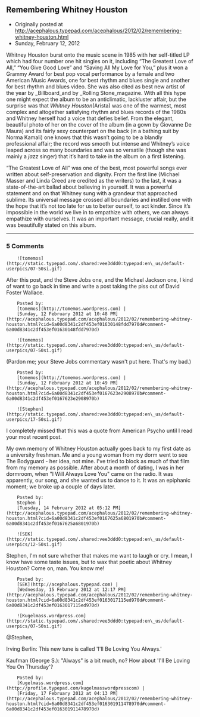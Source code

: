 ## Remembering Whitney Houston

 * Originally posted at http://acephalous.typepad.com/acephalous/2012/02/remembering-whitney-houston.html
 * Sunday, February 12, 2012



Whitney Houston burst onto the music scene in 1985 with her self-titled LP which had four number one hit singles on it, including “The Greatest Love of All,” “You Give Good Love” and “Saving All My Love for You,” plus it won a Grammy Award for best pop vocal performance by a female and two American Music Awards, one for best rhythm and blues single and another for best rhythm and blues video. She was also cited as best new artist of the year by _Billboard_and by _Rolling Stone_magazine. With all this hype one might expect the album to be an anticlimatic, lackluster affair, but the surprise was that _Whitney Houston_(Arista) was one of the warmest, most complex and altogether satisfying rhythm and blues records of the 1980s and Whitney herself had a voice that defies belief. From the elegant, beautiful photo of her on the cover of the album (in a gown by Giovanne De Maura) and its fairly sexy counterpart on the back (in a bathing suit by Norma Kamali) one knows that this wasn’t going to be a blandly professional affair; the record _was_ smooth but intense and Whitney’s voice leaped across so many boundaries and was so versatile (though she was mainly a _jazz_ singer) that it’s hard to take in the album on a first listening.

“The Greatest Love of All” was one of the best, most powerful songs ever written about self-preservation and dignity. From the first line (Michael Masser and Linda Creed are credited as the writers) to the last, it was a state-of-the-art ballad about believing in yourself. It was a powerful statement and on that Whitney sung with a grandeur that approached sublime. Its universal message crossed all boundaries and instilled one with the hope that it’s not too late for us to better ourself, to act kinder. Since it’s impossible in the world we live in to empathize with others, we can always empathize with ourselves. It was an important message, crucial really, and it was beautifully stated on this album.

		

* * *

### 5 Comments 

		

                
[]()

	

		![tomemos](http://static.typepad.com/.shared:vee3ddd0:typepad:en\_us/default-userpics/07-50si.gif)
	

	

		

After this post, and the Steve Jobs one, and the Michael Jackson one, I kind of want to go back in time and write a post taking the piss out of David Foster Wallace.

	

		Posted by:
		[tomemos](http://tomemos.wordpress.com) |
		[Sunday, 12 February 2012 at 10:48 PM](http://acephalous.typepad.com/acephalous/2012/02/remembering-whitney-houston.html?cid=6a00d8341c2df453ef01630148fdd7970d#comment-6a00d8341c2df453ef01630148fdd7970d)

[]()

	

		![tomemos](http://static.typepad.com/.shared:vee3ddd0:typepad:en\_us/default-userpics/07-50si.gif)
	

	

		

(Pardon me; your Steve Jobs commentary wasn't put here. That's my bad.)

	

		Posted by:
		[tomemos](http://tomemos.wordpress.com) |
		[Sunday, 12 February 2012 at 10:49 PM](http://acephalous.typepad.com/acephalous/2012/02/remembering-whitney-houston.html?cid=6a00d8341c2df453ef0167623e2908970b#comment-6a00d8341c2df453ef0167623e2908970b)

[]()

	

		![Stephen](http://static.typepad.com/.shared:vee3ddd0:typepad:en\_us/default-userpics/17-50si.gif)
	

	

		

I completely missed that this was a quote from American Psycho until I read your most recent post.  

My own memory of Whitney Houston actually goes back to my first date as a university freshman.  Me and a young woman from my dorm went to see The Bodyguard - her idea, not mine.  I've tried to block as much of that film from my memory as possible.  After about a month of dating, I was in her dormroom, when "I Will Always Love You" came on the radio.  It was apparently, our song, and she wanted us to dance to it.  It was an epiphanic moment; we broke up a couple of days later.

	

		Posted by:
		Stephen |
		[Tuesday, 14 February 2012 at 05:12 PM](http://acephalous.typepad.com/acephalous/2012/02/remembering-whitney-houston.html?cid=6a00d8341c2df453ef0167625a6801970b#comment-6a00d8341c2df453ef0167625a6801970b)

[]()

	

		![SEK](http://static.typepad.com/.shared:vee3ddd0:typepad:en\_us/default-userpics/12-50si.gif)
	

	

		

Stephen, I'm not sure whether that makes me want to laugh or cry. I mean, I know have some taste issues, but to wax that poetic about Whitney Houston? Come on, man. You know me!

	

		Posted by:
		[SEK](http://acephalous.typepad.com) |
		[Wednesday, 15 February 2012 at 12:17 PM](http://acephalous.typepad.com/acephalous/2012/02/remembering-whitney-houston.html?cid=6a00d8341c2df453ef0163017115ed970d#comment-6a00d8341c2df453ef0163017115ed970d)

[]()

	

		![Kugelmass.wordpress.com](http://static.typepad.com/.shared:vee3ddd0:typepad:en\_us/default-userpics/07-50si.gif)
	

	

		

@Stephen,

Irving Berlin: This new tune is called 'I'll Be Loving You Always.'

Kaufman (George S.): "Always" is a bit much, no? How about 'I'll Be Loving You On Thursday'?

	

		Posted by:
		[Kugelmass.wordpress.com](http://profile.typepad.com/kugelmasswordpresscom) |
		[Friday, 17 February 2012 at 04:13 PM](http://acephalous.typepad.com/acephalous/2012/02/remembering-whitney-houston.html?cid=6a00d8341c2df453ef016301911478970d#comment-6a00d8341c2df453ef016301911478970d)

		

        